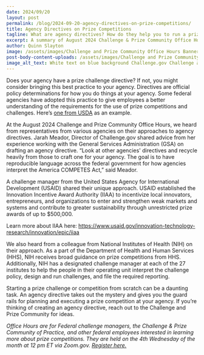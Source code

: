 ```yaml
---
date: 2024/09/20
layout: post
permalink: /blog/2024-09-20-agency-directives-on-prize-competitions/
title: Agency Directives on Prize Competitions
tagline: What are agency directives? How do they help you to run a prize competition?
excerpt: A summary of August 2024 Challenge & Prize Community Office Hour discussion on agency directives.
author: Quinn Slayton
image: /assets/images/Challenge and Prize Community Office Hours Banner.png
post-body-content-uploads: /assets/images/Challenge and Prize Community Office Hours Banner.png
image_alt_text: White text on blue background Challenge.gov Challenge and Prize Community Office Hours 4th Wednesday of each month 12 PM ET
---
```


<p>Does your agency have a prize challenge directive? If not, you might consider bringing this best practice to your agency. Directives are official policy determinations for how you do things at your agency. Some federal agencies have adopted this practice to give employees a better understanding of the requirements for the use of prize competitions and challenges. Here’s <a href="https://www.usda.gov/directives/dr-2405-001">one from USDA</a> as an example.</p> 

<p>At the August 2024 Challenge and Prize Community Office Hours, we heard from representatives from various agencies on their approaches to agency directives. Jarah Meador, Director of Challenge.gov shared advice from her experience working with the General Services Administration (GSA) on drafting an agency directive. “Look at other agencies' directives and recycle heavily from those to craft one for your agency. The goal is to have reproducible language across the federal government for how agencies interpret the America COMPETES Act,” said Meador.</p>

<p>A challenge manager from the United States Agency for International Development (USAID) shared their unique approach. USAID established the Innovation Incentive Award Authority (IIAA) to incentivize local innovators, entrepreneurs, and organizations to enter and strengthen weak markets and systems and contribute to greater sustainability through unrestricted prize awards of up to $500,000.</p>

<p>Learn more about IIAA here: <a href="https://www.usaid.gov/innovation-technology-research/innovation/epic/iiaa">https://www.usaid.gov/innovation-technology-research/innovation/epic/iiaa</a></p> 

<p>We also heard from a colleague from National Institutes of Health (NIH) on their approach. As a part of the Department of Health and Human Services (HHS), NIH receives broad guidance on prize competitions from HHS. Additionally, NIH has a designated challenge manager at each of the 27 institutes to help the people in their operating unit interpret the challenge policy, design and run challenges, and file the required reporting.</p>  

<p>Starting a prize challenge or competition from scratch can be a daunting task. An agency directive takes out the mystery and gives you the guard rails for planning and executing a prize competition at your agency. If you’re thinking of creating an agency directive, reach out to the Challenge and Prize Community for ideas.</p> 
 
<p><em>Office Hours are for Federal challenge managers, the Challenge & Prize Community of Practice, and other federal employees interested in learning more about prize competitions. They are held on the 4th Wednesday of the month at 12 pm ET via Zoom.gov. <a href="https://gsa.zoomgov.com/meeting/register/vJIscOuurjkuGRsY2rziMZDcn5cGAVax8XM#/registration">Register here.</a></em></p>
